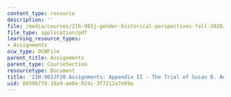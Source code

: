 ```yaml
---
content_type: resource
description: ''
file: /media/courses/21h-983j-gender-historical-perspectives-fall-2020/8659b77018a9ae6e024c3f7212a7e89a_MIT21H_983JF20_AppendixII.pdf
file_type: application/pdf
learning_resource_types:
- Assignments
ocw_type: OCWFile
parent_title: Assignments
parent_type: CourseSection
resourcetype: Document
title: '21H.983JF20 Assignments: Appendix II - The Trial of Susan B. Anthony'
uid: 8659b770-18a9-ae6e-024c-3f7212a7e89a
---
```

